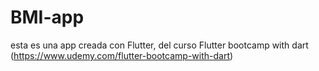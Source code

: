 # BMI-app
esta es una app creada con Flutter, del curso Flutter bootcamp with dart (https://www.udemy.com/flutter-bootcamp-with-dart)
